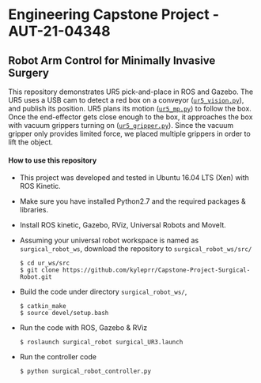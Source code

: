 # Engineering Capstone Project - AUT-21-04348
## Robot Arm Control for Minimally Invasive Surgery

This repository demonstrates UR5 pick-and-place in ROS and Gazebo. The UR5 uses a USB cam to detect a red box on a conveyor ([`ur5_vision.py`](https://github.com/lihuang3/ur5_ROS-Gazebo/blob/master/ur5_vision.py)), and publish its position. UR5 plans its motion ([`ur5_mp.py`](https://github.com/lihuang3/ur5_ROS-Gazebo/blob/master/ur5_mp.py)) to follow the box. Once the end-effector gets close enough to the box, it approaches the box with vacuum grippers turning on ([`ur5_gripper.py`](https://github.com/lihuang3/ur5_ROS-Gazebo/blob/master/ur5_gripper.py)). Since the vacuum gripper only provides limited force, we placed multiple grippers in order to lift the object. 

#### How to use this repository
- This project was developed and tested in Ubuntu 16.04 LTS (Xen) with ROS Kinetic.
- Make sure you have installed Python2.7 and the required packages & libraries.
- Install ROS kinetic, Gazebo, RViz, Universal Robots and MoveIt. 
- Assuming your universal robot workspace is named as `surgical_robot_ws`, download the repository to `surgical_robot_ws/src/`
  ```
  $ cd ur_ws/src
  $ git clone https://github.com/kyleprr/Capstone-Project-Surgical-Robot.git
  ```
- Build the code under directory `surgical_robot_ws/`,
  ```
  $ catkin_make
  $ source devel/setup.bash  
  ```
- Run the code with ROS, Gazebo & RViz
  ```
  $ roslaunch surgical_robot surgical_UR3.launch
  ```
  
- Run the controller code
  ```
  $ python surgical_robot_controller.py
  ```
